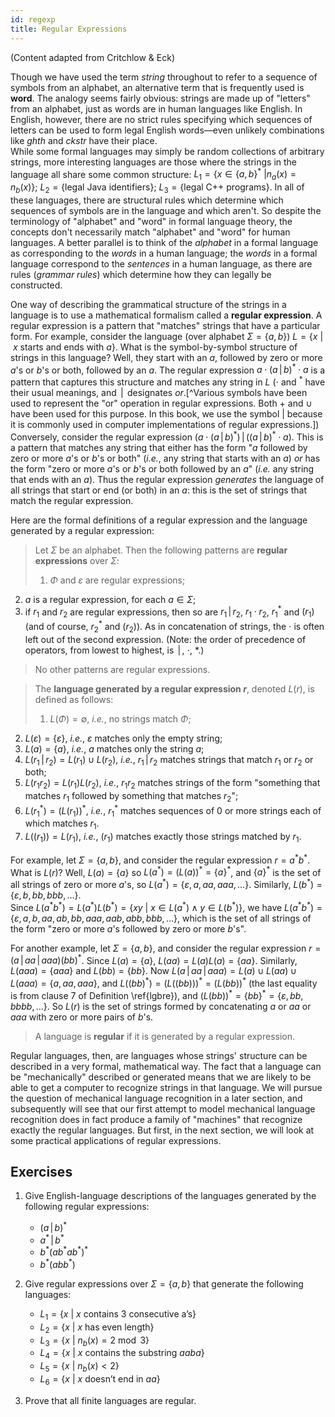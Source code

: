 ```yaml
---
id: regexp
title: Regular Expressions
---
```


(Content adapted from Critchlow &amp; Eck)

Though we have used the term _string_ throughout to refer to a sequence of
symbols from an alphabet, an alternative term that is frequently used is **word**. 
The analogy seems fairly obvious: strings are made up of "letters"
from an alphabet, just as words are in human languages like English.
In English, however, there are no strict rules specifying which sequences 
of letters can be used to form legal English words&mdash;even unlikely
combinations like _ghth_ and _ckstr_ have their place.  
While some formal languages may simply
be random collections of arbitrary strings, more interesting languages
are those where the strings in the language all share some 
common structure:  $L_1 = \{ x\in \{a,b\}^* \ | n_a(x) =
n_b(x)\}$; $L_2 = \{\textrm{legal Java identifiers}\}$; $L_3 = \{\textrm{legal C++
programs}\}$.  In all of these languages, there are structural 
rules which determine which sequences of symbols are in the language and which
aren't.
So
despite the terminology of "alphabet" and "word" in formal
language theory, the concepts don't necessarily match "alphabet"
and "word" for human languages.  A better parallel is to think of
the _alphabet_ in a formal language as corresponding to the _words_ in a
human language; the _words_ in a formal language correspond to
the _sentences_ in a human language, as there are rules (_grammar 
rules_) which determine how they can legally be constructed.

One way of describing the grammatical structure of the strings in a language is
to use a mathematical formalism called a **regular expression**.  A regular
expression is a pattern that "matches" strings that have a particular form.  For
example, consider the language (over alphabet $\Sigma = \{a,b\}$) $L= \{x \ | \ x
\textrm{\ starts and ends with\ } a\}$.  What is the symbol-by-symbol 
structure of
strings in this language?  Well, they start with an $a$, followed by zero or more
$a$'s or $b$'s or both, followed by an $a$.  The regular expression 
$a \cdot (a \,|\, b)^* \cdot a$ is a pattern that captures this structure and matches any string in
$L$ ($\cdot$ and $^*$ have their usual meanings, and $\,|\,$ designates _or_.[^Various
symbols have been used to represent the "or" operation in regular expressions.  Both
$+$ and $\cup$ have been used for this purpose.  In this book, we use the symbol $|$ because
it is commonly used in computer implementations of regular expressions.]) 
Conversely, consider the regular expression ($a\cdot(a\,|\, b)^*) \,|\,  ((a\,|\, b)^*\cdot a)$.
This is a pattern that matches any string that either has the form "$a$ followed
by zero or more $a$'s or $b$'s or both" (_i.e._, any string that starts with an $a$)
_or_ has the form "zero or more $a$'s or $b$'s or both followed by an $a$"
(_i.e._ any string that ends with an $a$).  Thus the regular expression 
_generates_ the language of all strings that start or end (or both) in an
$a$: this is the set of strings that match the regular expression. 

Here are the formal definitions of a regular expression and the language
generated by a regular expression:

> Let $\Sigma$ be an alphabet.  Then the 
following patterns are **regular expressions** over $\Sigma$:
>
>  1. $\Phi$ and $\varepsilon$ are regular expressions;
   2. $a$ is a regular expression, for each $a \in \Sigma$;
   3. if $r_1$ and $r_2$ are regular expressions, then so are
$r_1\,|\, r_2$, $r_1\cdot r_2$, $r_1^*$ and $(r_1)$ (and of course, $r_2^*$
and $(r_2)$).
As in concatenation of strings, the $\cdot$ is often left out of
the second expression.  (Note: the order of precedence of operators, from lowest to highest,
is $\,|\,$, $\cdot$, $*$.)
>
> No other patterns are regular expressions.

> The **language generated by a regular expression $r$**, 
denoted $L(r)$,
is defined as follows:
>
>  1. $L(\Phi) = \emptyset$, _i.e._, no strings match $\Phi$;
   2. $L(\varepsilon) = \{\varepsilon\}$, _i.e._, $\varepsilon$ matches only the 
empty string;
   3. $L(a) = \{a\}$, _i.e._, $a$ matches only the string $a$;
   4. $L(r_1\,|\, r_2) = L(r_1) \cup L(r_2)$, _i.e._, $r_1\,|\, r_2$ matches
strings that match $r_1$ or $r_2$ or both;
   5. $L(r_1r_2) = L(r_1)L(r_2)$, _i.e._, $r_1r_2$ matches strings of the form 
"something that matches $r_1$ followed by something that 
matches $r_2$";
   6. $L(r_1^*) = (L(r_1))^*$, _i.e._, $r_1^*$ matches sequences of 0
or more strings each of which matches $r_1$.
   7. $L((r_1)) = L(r_1)$, _i.e._, $(r_1)$ matches exactly those strings
matched by $r_1$.

For example, let $\Sigma = \{a,b\}$, and consider the regular expression $r=a^*b^*$.  What is
$L(r)$?  Well, $L(a) = \{a\}$ so $L(a^*) = (L(a))^* = \{a\}^*$, and $\{a\}^*$ is
the set of all strings of zero or more $a$'s, so $L(a^*) = \{\varepsilon, a, aa, aaa,
\ldots\}$.  Similarly, $L(b^*) = \{\varepsilon, b, bb, bbb, \ldots\}$.  
Since  $L(a^*b^*) = L(a^*)L(b^*) = \{xy \ | \ x\in L(a^*)\land y\in L(b^*)\}$, we
have $L(a^*b^*) = \{\varepsilon, a, b, aa, ab, bb, aaa, aab, abb, bbb, \ldots\}$,
which is the set of all strings of the form "zero or more $a$'s followed by zero
or more $b$'s".

For another example, let $\Sigma = \{a,b\}$, and consider the regular expression $r=(a\,|\, aa\,|\, aaa)(bb)^*$.
Since $L(a) = \{a\}$, $L(aa) = L(a)L(a) = \{aa\}$.  Similarly, $L(aaa) = \{aaa\}$
and $L(bb) = \{bb\}$.  Now $L(a\,|\, aa\,|\, aaa) = L(a) \cup L(aa) \cup L(aaa) = \{a, aa,
aaa\}$, and $L((bb)^*) = (L((bb)))^* = (L(bb))^*$  (the last equality is from
clause 7 of Definition \ref{lgbre}), and $(L(bb))^* = \{bb\}^* = \{\varepsilon, bb,
bbbb, \ldots\}$.  So $L(r)$ is the set of strings formed by
concatenating $a$ or $aa$ or $aaa$ with zero or more pairs of $b$'s.

> A language is **regular** if it is generated by
a regular expression.

Regular languages, then, are languages whose strings' structure can be described
in a very formal, mathematical way.  The fact that a language can be
"mechanically" described or generated means that we are likely to be
able to get a computer to recognize strings in that language.
We will pursue the question of mechanical language recognition in
a later section, and subsequently will see that our first attempt to model mechanical
language recognition does in fact produce a family of "machines" that recognize
exactly the regular languages.  But first, in the next section, we will look at some
practical applications of regular expressions.

## Exercises

1. Give English-language descriptions of the languages generated by the
following regular expressions:
   * $(a\,|\, b)^*$
   * $a^*\,|\, b^*$
   * $b^*(ab^*ab^*)^*$
   * $b^*(abb^*)$

2. Give regular expressions over $\Sigma=\{a,b\}$ that generate the 
following languages:
   * $L_1 = \{ x \ | \ x \textrm{ contains 3 consecutive a's}\}$
   * $L_2 = \{ x \ | \ x \textrm{ has even length}\}$
   * $L_3 = \{ x \ | \ n_b(x) = 2 \bmod{3}\}$
   * $L_4 = \{ x \ | \ x \textrm{ contains the substring } aaba\}$
   * $L_5 = \{ x \ | \ n_b(x) < 2 \}$
   * $L_6 = \{ x \ | \ x \textrm{ doesn't end in } aa\}$

3. Prove that all finite languages are regular.
